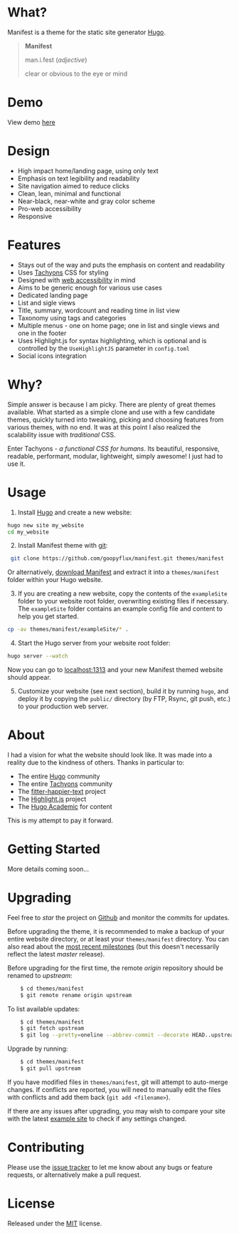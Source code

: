 # What?

Manifest is a theme for the static site generator [Hugo](gohugo.io).

> **Manifest**
>
> man.i.fest (*adjective*)
>
> clear or obvious to the eye or mind

# Demo

View demo [here](https://goopyflux.github.io/manifest-demo/)

# Design

- High impact home/landing page, using only text
- Emphasis on text legibility and readability
- Site navigation aimed to reduce clicks
- Clean, lean, minimal and functional
- Near-black, near-white and gray color scheme
- Pro-web accessibility
- Responsive

# Features

- Stays out of the way and puts the emphasis on content and readability
- Uses [Tachyons](tachyons.io) CSS for styling
- Designed with [web accessibility](http://uxmovement.com/content/6-surprising-bad-practices-that-hurt-dyslexic-users/) in mind
- Aims to be generic enough for various use cases
- Dedicated landing page
- List and sigle views
- Title, summary, wordcount and reading time in list view
- Taxonomy using tags and categories
- Multiple menus - one on home page; one in list and single views and one in the footer
- Uses Highlight.js for syntax highlighting, which is optional and is controlled by the `UseHighlightJS` parameter in `config.toml`
- Social icons integration

# Why?

Simple answer is because I am picky. There are plenty of great themes available. What started as a simple clone and use with a few candidate themes, quickly turned into tweaking, picking and choosing features from various themes, with no end. It was at this point I also realized the scalability issue with *traditional* CSS.

Enter Tachyons - *a functional CSS for humans*. Its beautiful, responsive, readable, performant, modular, lightweight, simply awesome! I just had to use it.

# Usage

1. Install [Hugo](https://gohugo.io/overview/installing/) and create a new website:

```bash
hugo new site my_website
cd my_website
```

2. Install Manifest theme with [git](https://help.github.com/articles/set-up-git/):

```bash
 git clone https://github.com/goopyflux/manifest.git themes/manifest
```

Or alternatively, [download Manifest](https://github.com/goopyflux/manifest/archive/master.zip) and extract it into a `themes/manifest` folder within your Hugo website.

3. If you are creating a new website, copy the contents of the `exampleSite` folder to your website root folder, overwriting existing files if necessary. The `exampleSite` folder contains an example config file and content to help you get started.

```bash
cp -av themes/manifest/exampleSite/* .
```

4. Start the Hugo server from your website root folder:

```bash
hugo server --watch
```

Now you can go to [localhost:1313](http://localhost:1313) and your new Manifest themed website should appear.

5. Customize your website (see next section), build it by running `hugo`, and deploy it by copying the `public/` directory (by FTP, Rsync, git push, etc.) to your production web server.

# About

I had a vision for what the website should look like. It was made into a reality due to the kindness of others. Thanks in particular to:

- The entire [Hugo](gohugo.io) community
- The entire [Tachyons](tachyons.io) community
- The [fitter-happier-text](https://github.com/jxnblk/fitter-happier-text) project
- The [Highlight.js](https://highlightjs.org/) project
- The [Hugo Academic](https://github.com/gcushen/hugo-academic) for content

This is my attempt to pay it forward.

# Getting Started

More details coming soon...

# Upgrading

Feel free to *star* the project on [Github](https://github.com/goopyflux/manifest/) and monitor the commits for updates.

Before upgrading the theme, it is recommended to make a backup of your entire website directory, or at least your `themes/manifest` directory. You can also read about the [most recent milestones](https://github.com/goopyflux/manifest/releases) (but this doesn't necessarily reflect the latest *master* release).

Before upgrading for the first time, the remote *origin* repository should be renamed to *upstream*:

```bash
    $ cd themes/manifest
    $ git remote rename origin upstream
```

To list available updates:

```bash
    $ cd themes/manifest
    $ git fetch upstream
    $ git log --pretty=oneline --abbrev-commit --decorate HEAD..upstream/master
```

Upgrade by running:

```bash
    $ cd themes/manifest
    $ git pull upstream
```

If you have modified files in `themes/manifest`, git will attempt to auto-merge changes. If conflicts are reported, you will need to manually edit the files with conflicts and add them back (`git add <filename>`).

If there are any issues after upgrading, you may wish to compare your site with the latest [example site](https://github.com/goopyflux/manifest-demo/) to check if any settings changed.

# Contributing

Please use the [issue tracker](https://github.com/goopyflux/manifest/issues) to let me know about any bugs or feature requests, or alternatively make a pull request.

# License

Released under the [MIT](https://github.com/goopyflux/manifest/blob/master/LICENSE.md) license.



